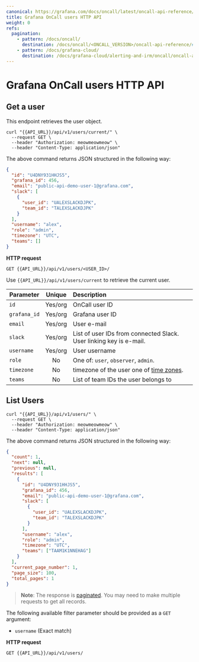 ```yaml
---
canonical: https://grafana.com/docs/oncall/latest/oncall-api-reference/users/
title: Grafana OnCall users HTTP API
weight: 0
refs:
  pagination:
    - pattern: /docs/oncall/
      destination: /docs/oncall/<ONCALL_VERSION>/oncall-api-reference/#pagination
    - pattern: /docs/grafana-cloud/
      destination: /docs/grafana-cloud/alerting-and-irm/oncall/oncall-api-reference/#pagination
---
```


# Grafana OnCall users HTTP API

## Get a user

This endpoint retrieves the user object.

```shell
curl "{{API_URL}}/api/v1/users/current/" \
  --request GET \
  --header "Authorization: meowmeowmeow" \
  --header "Content-Type: application/json"
````

The above command returns JSON structured in the following way:

```json
{
  "id": "U4DNY931HHJS5",
  "grafana_id": 456,
  "email": "public-api-demo-user-1@grafana.com",
  "slack": [
    {
      "user_id": "UALEXSLACKDJPK",
      "team_id": "TALEXSLACKDJPK"
    }
  ],
  "username": "alex",
  "role": "admin",
  "timezone": "UTC",
  "teams": []
}
```

**HTTP request**

`GET {{API_URL}}/api/v1/users/<USER_ID>/`

Use `{{API_URL}}/api/v1/users/current` to retrieve the current user.

| Parameter         | Unique  | Description                                                        |
| ----------------- | :-----: | :----------------------------------------------------------------- |
| `id`              | Yes/org | OnCall user ID                                                     |
| `grafana_id`      | Yes/org | Grafana user ID                                                    |
| `email`           | Yes/org | User e-mail                                                        |
| `slack`           | Yes/org | List of user IDs from connected Slack. User linking key is e-mail. |
| `username`        | Yes/org | User username                                                      |
| `role`            |   No    | One of: `user`, `observer`, `admin`.                               |
| `timezone`        |   No    | timezone of the user one of [time zones](https://en.wikipedia.org/wiki/List_of_tz_database_time_zones).                               |
| `teams`           |   No    | List of team IDs the user belongs to                               |

## List Users

```shell
curl "{{API_URL}}/api/v1/users/" \
  --request GET \
  --header "Authorization: meowmeowmeow" \
  --header "Content-Type: application/json"
```

The above command returns JSON structured in the following way:

```json
{
  "count": 1,
  "next": null,
  "previous": null,
  "results": [
    {
      "id": "U4DNY931HHJS5",
      "grafana_id": 456,
      "email": "public-api-demo-user-1@grafana.com",
      "slack": [
        {
          "user_id": "UALEXSLACKDJPK",
          "team_id": "TALEXSLACKDJPK"
        }
      ],
      "username": "alex",
      "role": "admin",
      "timezone": "UTC",
      "teams": ["TAAM1K1NNEHAG"]
    }
  ],
  "current_page_number": 1,
  "page_size": 100,
  "total_pages": 1
}
```

> **Note**: The response is [paginated](ref:pagination). You may need to make multiple requests to get all records.

The following available filter parameter should be provided as a `GET` argument:

- `username` (Exact match)

**HTTP request**

`GET {{API_URL}}/api/v1/users/`

